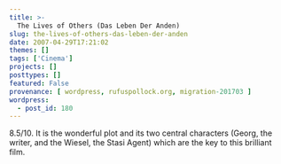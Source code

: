 ```yaml
---
title: >-
  The Lives of Others (Das Leben Der Anden)
slug: the-lives-of-others-das-leben-der-anden
date: 2007-04-29T17:21:02
themes: []
tags: ['Cinema']
projects: []
posttypes: []
featured: False
provenance: [ wordpress, rufuspollock.org, migration-201703 ]
wordpress:
  - post_id: 180
---
```


8.5/10. It is the wonderful plot and its two central characters (Georg, the writer, and the Wiesel, the Stasi Agent) which are the key to this brilliant film.

